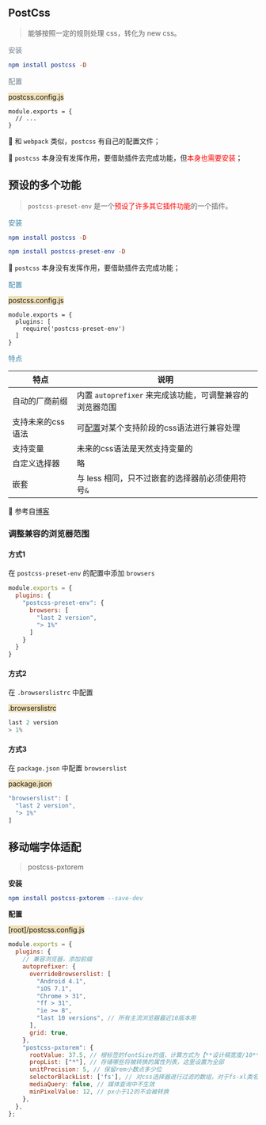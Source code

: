 ## PostCss

> 能够按照一定的规则处理 css，转化为 new css。

<span style="color: slategray">安装</span>

```elm
npm install postcss -D
```

<span style="color: slategray">配置</span>

<span style="backGround: #efe0b9">postcss.config.js</span>

```react
module.exports = {
  // ...
}
```

:ghost: 和 `webpack` 类似，`postcss` 有自己的配置文件；

:ghost: `postcss` 本身没有发挥作用，要借助插件去完成功能，但<span style="color: #ff0000">本身也需要安装</span>；



## 预设的多个功能

>  `postcss-preset-env` 是一个<span style="color: #ff0000">预设了许多其它插件功能</span>的一个插件。

<span style="color: #3a84aa">安装</span>

```elm
npm install postcss -D
```

```elm
npm install postcss-preset-env -D
```

:ghost: `postcss` 本身没有发挥作用，要借助插件去完成功能；

<span style="color: #3a84aa">配置</span>

<span style="backGround: #efe0b9">postcss.config.js</span>

```react
module.exports = {
  plugins: [
    require('postcss-preset-env')
  ]
}
```

<span style="color: #3a84aa">特点</span>

| 特点              | 说明                                                         |
| ----------------- | ------------------------------------------------------------ |
| 自动的厂商前缀    | 内置 `autoprefixer` 来完成该功能，可调整兼容的浏览器范围     |
| 支持未来的css语法 | 可[配置](https://blog.csdn.net/xun__xing/article/details/108290032)对某个支持阶段的css语法进行兼容处理 |
| 支持变量          | 未来的css语法是天然支持变量的                                |
| 自定义选择器      | 略                                                           |
| 嵌套              | 与 less 相同，只不过嵌套的选择器前必须使用符号`&`            |

:whale: 参考自[博客](https://blog.csdn.net/xun__xing/article/details/108290032)



### 调整兼容的浏览器范围

#### 方式1

在 `postcss-preset-env` 的配置中添加 `browsers`

```javascript
module.exports = {
  plugins: {
    "postcss-preset-env": {
      browsers: [
        "last 2 version",
        "> 1%"
      ]
    } 
  }
}
```

#### 方式2

在 `.browserslistrc` 中配置

<span style="backGround: #efe0b9">.browserslistrc</span>

```javascript
last 2 version
> 1%
```

#### 方式3

在 `package.json` 中配置 `browserslist`

<span style="backGround: #efe0b9">package.json</span>

```javascript
"browserslist": [
  "last 2 version",
  "> 1%"
]
```



## 移动端字体适配

> postcss-pxtorem

**安装**

```elm
npm install postcss-pxtorem --save-dev
```

**配置**

<span style="backGround: #efe0b9">[root]/postcss.config.js</span>

```javascript
module.exports = {
  plugins: {
    // 兼容浏览器，添加前缀
    autoprefixer: {
      overrideBrowserslist: [
        "Android 4.1",
        "iOS 7.1",
        "Chrome > 31",
        "ff > 31",
        "ie >= 8",
        "last 10 versions", // 所有主流浏览器最近10版本用
      ],
      grid: true,
    },
    "postcss-pxtorem": {
      rootValue: 37.5, // 根标签的fontSize的值，计算方式为【**设计稿宽度/10**】
      propList: ["*"], // 存储哪些将被转换的属性列表，这里设置为全部
      unitPrecision: 5, // 保留rem小数点多少位
      selectorBlackList: ['fs'], // 对css选择器进行过滤的数组，对于fs-xl类名，有关px的样式将不被转换
      mediaQuery: false, // 媒体查询中不生效
      minPixelValue: 12, // px小于12的不会被转换
    },
  },
};
```








